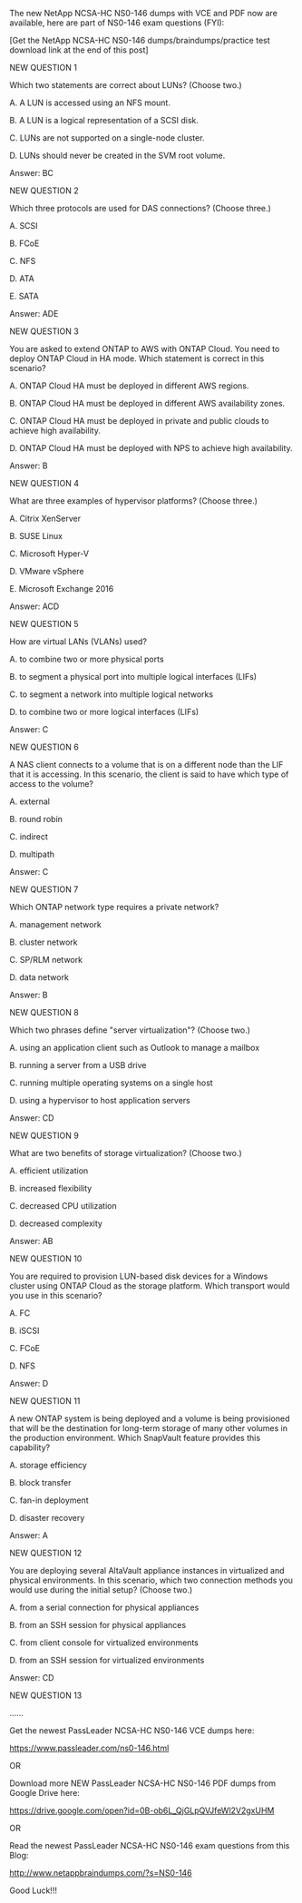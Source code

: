 The new NetApp NCSA-HC NS0-146 dumps with VCE and PDF now are available, here are part of NS0-146 exam questions (FYI):

 

[Get the NetApp NCSA-HC NS0-146 dumps/braindumps/practice test download link at the end of this post]

 

NEW QUESTION 1

Which two statements are correct about LUNs? (Choose two.)

 

A.  A LUN is accessed using an NFS mount.

B. A LUN is a logical representation of a SCSI disk.

C. LUNs are not supported on a single-node cluster.

D. LUNs should never be created in the SVM root volume.

 

Answer: BC

 

NEW QUESTION 2

Which three protocols are used for DAS connections? (Choose three.)

 

A. SCSI

B. FCoE

C. NFS

D. ATA

E. SATA

 

Answer: ADE

 

NEW QUESTION 3

You are asked to extend ONTAP to AWS with ONTAP Cloud. You need to deploy ONTAP Cloud in HA mode. Which statement is correct in this scenario?

 

A. ONTAP Cloud HA must be deployed in different AWS regions.

B. ONTAP Cloud HA must be deployed in different AWS availability zones.

C. ONTAP Cloud HA must be deployed in private and public clouds to achieve high availability.

D. ONTAP Cloud HA must be deployed with NPS to achieve high availability.

 

Answer: B

 

NEW QUESTION 4

What are three examples of hypervisor platforms? (Choose three.)

 

A. Citrix XenServer

B. SUSE Linux

C. Microsoft Hyper-V

D. VMware vSphere

E. Microsoft Exchange 2016

 

Answer: ACD

 

NEW QUESTION 5

How are virtual LANs (VLANs) used?

 

A. to combine two or more physical ports

B. to segment a physical port into multiple logical interfaces (LIFs)

C. to segment a network into multiple logical networks

D. to combine two or more logical interfaces (LIFs)

 

Answer: C

 

NEW QUESTION 6

A NAS client connects to a volume that is on a different node than the LIF that it is accessing. In this scenario, the client is said to have which type of access to the volume?

 

A. external

B. round robin

C. indirect

D. multipath

 

Answer: C

 

NEW QUESTION 7

Which ONTAP network type requires a private network?

 

A. management network

B. cluster network

C. SP/RLM network

D. data network

 

Answer: B

 

NEW QUESTION 8

Which two phrases define "server virtualization"? (Choose two.)

 

A. using an application client such as Outlook to manage a mailbox

B. running a server from a USB drive

C. running multiple operating systems on a single host

D. using a hypervisor to host application servers

 

Answer: CD

 

NEW QUESTION 9

What are two benefits of storage virtualization? (Choose two.)

 

A. efficient utilization

B. increased flexibility

C. decreased CPU utilization

D. decreased complexity

 

Answer: AB

 

NEW QUESTION 10

You are required to provision LUN-based disk devices for a Windows cluster using ONTAP Cloud as the storage platform. Which transport would you use in this scenario?

 

A. FC

B. iSCSI

C. FCoE

D. NFS

 

Answer: D

 

NEW QUESTION 11

A new ONTAP system is being deployed and a volume is being provisioned that will be the destination for long-term storage of many other volumes in the production environment. Which SnapVault feature provides this capability?

 

A. storage efficiency

B. block transfer

C. fan-in deployment

D. disaster recovery

 

Answer: A

 

NEW QUESTION 12

You are deploying several AltaVault appliance instances in virtualized and physical environments. In this scenario, which two connection methods you would use during the initial setup? (Choose two.)

 

A. from a serial connection for physical appliances

B. from an SSH session for physical appliances

C. from client console for virtualized environments

D. from an SSH session for virtualized environments

 

Answer: CD

 

NEW QUESTION 13

......

 

Get the newest PassLeader NCSA-HC NS0-146 VCE dumps here:

 

https://www.passleader.com/ns0-146.html

 

OR

 

Download more NEW PassLeader NCSA-HC NS0-146 PDF dumps from Google Drive here:

 

https://drive.google.com/open?id=0B-ob6L_QjGLpQVJfeWl2V2gxUHM

 

OR

 

Read the newest PassLeader NCSA-HC NS0-146 exam questions from this Blog:

 

http://www.netappbraindumps.com/?s=NS0-146

 

Good Luck!!!
